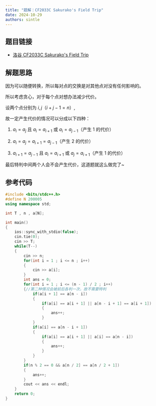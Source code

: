 ```yaml
---
title: "题解：CF2033C Sakurako's Field Trip"
date: 2024-10-29
authors: sintle
---
```


## 题目链接

- [洛谷 CF2033C Sakurako's Field Trip](https://www.luogu.com.cn/problem/CF2033C)

## 解题思路

因为可以随便转换，所以每对点的交换是对其他点对没有任何影响的。

所以考虑贪心，对于每个点对想办法减少代价。

设两个点分别为 $i,j$（$i+j-1=n$）,

故一定产生代价的情况可以分成以下四种：

1. $a_i=a_j$ 且 $a_i=a_{i+1}$ 或 $a_i=a_{j-1}$（产生 $1$ 的代价）

2. $a_i=a_j=a_{i+1}=a_{j-1}$（产生 $2$ 的代价）

3. $a_{i+1}=a_{j-1}$ 且 $a_i=a_{i+1}$ 或 $a_j=a_{i+1}$（产生 $1$ 的代价）

最后特判中间两个人会不会产生代价，这道题就这么做完了~

## 参考代码

```cpp
#include <bits/stdc++.h>
#define N 200005
using namespace std;

int T , n , a[N];

int main()
{
    ios::sync_with_stdio(false);
    cin.tie(0);
    cin >> T;
    while(T--)
    {
        cin >> n;
        for(int i = 1 ; i <= n ; i++)
        {
            cin >> a[i];
        }
        int ans = 0;
        for(int i = 1 ; i <= (n - 1) / 2 ; i++)
        {//第二种情况会被前后各判一次，故不需要特判
            if(a[i + 1] == a[n - i])
            {
                if(a[i] == a[i + 1] || a[n - i + 1] == a[i + 1])
                {
                    ans++;
                }
            }
            if(a[i] == a[n - i + 1])
            {
                if(a[i] == a[i + 1] || a[i] == a[n - i])
                {
                    ans++;
                }
            }
        }
        if(n % 2 == 0 && a[n / 2] == a[n / 2 + 1])
        {
            ans++;
        }
        cout << ans << endl;
    }
    return 0;
}
```